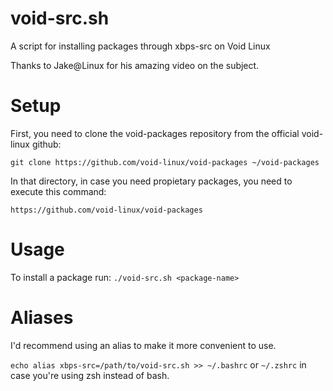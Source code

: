 # void-src.sh
A script for installing packages through xbps-src on Void Linux

Thanks to Jake@Linux for his amazing video on the subject.

# Setup

First, you need to clone the void-packages repository from the official void-linux github:

`git clone https://github.com/void-linux/void-packages ~/void-packages`

In that directory, in case you need propietary packages, you need to execute this command:

`https://github.com/void-linux/void-packages`

# Usage

To install a package run:
`./void-src.sh <package-name>`

# Aliases

I'd recommend using an alias to make it more convenient to use.

`echo alias xbps-src=/path/to/void-src.sh >> ~/.bashrc` or `~/.zshrc` in case you're using zsh instead of bash.
